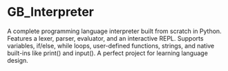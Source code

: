 # GB_Interpreter
A complete programming language interpreter built from scratch in Python. Features a lexer, parser, evaluator, and an interactive REPL. Supports variables, if/else, while loops, user-defined functions, strings, and native built-ins like print() and input(). A perfect project for learning language design.
